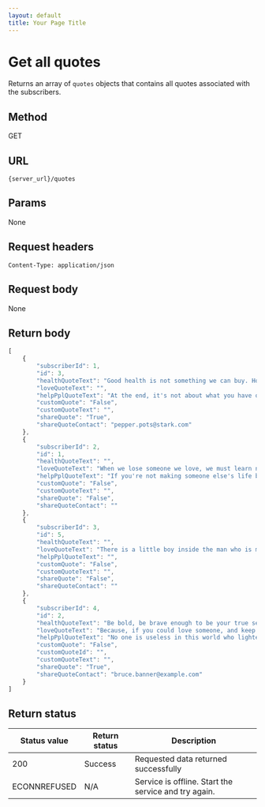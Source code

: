 ```yaml
---
layout: default
title: Your Page Title
---
```


# Get all quotes

Returns an array of `quotes` objects that contains all quotes associated with the subscribers.

## Method

GET

## URL

```shell
{server_url}/quotes
```

## Params

None

## Request headers

```shell
Content-Type: application/json
```

## Request body

None

## Return body

```js
[
    {
        "subscriberId": 1,
        "id": 3,
        "healthQuoteText": "Good health is not something we can buy. However, it can be an extremely valuable savings account. – Anne Wilson Schaef",
        "loveQuoteText": "",
        "helpPplQuoteText": "At the end, it's not about what you have or even what you've accomplished. It's about who you've lifted up, who you've made better. It's about what you've given back. – Denzel Washington",
        "customQuote": "False",
        "customQuoteText": "",
        "shareQuote": "True",
        "shareQuoteContact": "pepper.pots@stark.com"
    },
    {
        "subscriberId": 2,
        "id": 1,
        "healthQuoteText": "",
        "loveQuoteText": "When we lose someone we love, we must learn not to live without them, but to live with the love they left behind. - Unknown",
        "helpPplQuoteText": "If you're not making someone else's life better, then you're wasting your time. — Will Smith",
        "customQuote": "False",
        "customQuoteText": "",
        "shareQuote": "False",
        "shareQuoteContact": ""
    },
    {
        "subscriberId": 3,
        "id": 5,
        "healthQuoteText": "",
        "loveQuoteText": "There is a little boy inside the man who is my brother… Oh, how I hated that little boy. And how I love him too. — Anna Quindlen",
        "helpPplQuoteText": "",
        "customQuote": "False",
        "customQuoteText": "",
        "shareQuote": "False",
        "shareQuoteContact": ""
    },
    {
        "subscriberId": 4,
        "id": 2,
        "healthQuoteText": "Be bold, be brave enough to be your true self. - Queen Latifah",
        "loveQuoteText": "Because, if you could love someone, and keep loving them, without being loved back . . . then that love had to be real. It hurt too much to be anything else. ― Sarah Cross",
        "helpPplQuoteText": "No one is useless in this world who lightens the burdens of another. ― Charles Dickens",
        "customQuote": "False",
        "customQuoteId": "",
        "customQuoteText": "",
        "shareQuote": "True",
        "shareQuoteContact": "bruce.banner@example.com"
    }
]
```

## Return status

| Status value | Return status | Description |
| ------------- | ----------- | ----------- |
| 200 | Success | Requested data returned successfully |
| ECONNREFUSED | N/A | Service is offline. Start the service and try again. |
